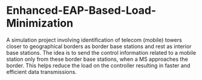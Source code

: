 # Enhanced-EAP-Based-Load-Minimization

A simulation project involving identification of telecom (mobile) towers closer to geographical borders as border base stations and rest as interior base stations. The idea is to send the control information related to a mobile station only from these border base stations, when a MS approaches the border. This helps reduce the load on the controller resulting in faster and efficient data transmissions.
